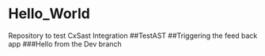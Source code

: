 # Hello_World
Repository to test CxSast Integration
##TestAST
##Triggering the feed back app
###Hello from the Dev branch